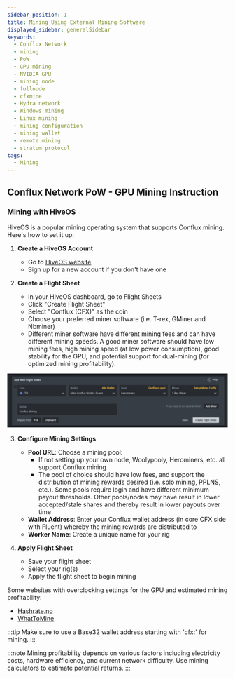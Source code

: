 ```yaml
---
sidebar_position: 1
title: Mining Using External Mining Software
displayed_sidebar: generalSidebar
keywords:
  - Conflux Network
  - mining
  - PoW
  - GPU mining
  - NVIDIA GPU
  - mining node
  - fullnode
  - cfxmine
  - Hydra network
  - Windows mining
  - Linux mining
  - mining configuration
  - mining wallet
  - remote mining
  - stratum protocol
tags:
  - Mining
---
```


## Conflux Network PoW - GPU Mining Instruction

### Mining with HiveOS

HiveOS is a popular mining operating system that supports Conflux mining. Here's how to set it up:

1. **Create a HiveOS Account**
   - Go to [HiveOS website](https://hiveon.com/os/)
   - Sign up for a new account if you don't have one

2. **Create a Flight Sheet**
   - In your HiveOS dashboard, go to Flight Sheets
   - Click "Create Flight Sheet"
   - Select "Conflux (CFX)" as the coin
   - Choose your preferred miner software (i.e. T-rex, GMiner and Nbminer)
   - Different miner software have different mining fees and can have different mining speeds. A good miner software should have low mining fees, high mining speed (at low power consumption), good stability for the GPU, and potential support for dual-mining (for optimized mining profitability).

![HiveOS Mining Setup](../../image/MiningHiveos.png)

3. **Configure Mining Settings**
   - **Pool URL**: Choose a mining pool:
      - If not setting up your own node, Woolypooly, Herominers, etc. all support Conflux mining
      - The pool of choice should have low fees, and support the distribution of mining rewards desired (i.e. solo mining, PPLNS, etc.). Some pools require login and have different minimum payout thresholds. Other pools/nodes may have result in lower accepted/stale shares and thereby result in lower payouts over time
   - **Wallet Address**: Enter your Conflux wallet address (in core CFX side with Fluent) whereby the mining rewards are distributed to
   - **Worker Name**: Create a unique name for your rig

4. **Apply Flight Sheet**
   - Save your flight sheet
   - Select your rig(s)
   - Apply the flight sheet to begin mining

Some websites with overclocking settings for the GPU and estimated mining profitability:

- [Hashrate.no](https://hashrate.no/)
- [WhatToMine](https://whattomine.com/coins/337-cfx-octopus)

:::tip
Make sure to use a Base32 wallet address starting with 'cfx:' for mining.
:::

:::note
Mining profitability depends on various factors including electricity costs, hardware efficiency, and current network difficulty. Use mining calculators to estimate potential returns.
:::


